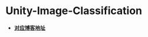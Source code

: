 # Unity-Image-Classification
- [**对应博客地址**]( http://yangmingxian.com/2022/10/29/%E4%BD%BF%E7%94%A8Barracuda%E5%9C%A8Unity3D%E4%B8%AD%E5%AE%9E%E7%8E%B0%E5%9B%BE%E5%83%8F%E8%AF%86%E5%88%AB/)  

